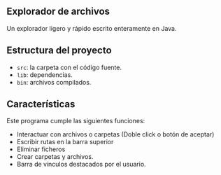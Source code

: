 ## Explorador de archivos

Un explorador ligero y rápido escrito enteramente en Java.

## Estructura del proyecto

- `src`: la carpeta con el código fuente.
- `lib`: dependencias.
- `bin`: archivos compilados.

## Características

Este programa cumple las siguientes funciones:
- Interactuar con archivos o carpetas (Doble click o botón de aceptar)
- Escribir rutas en la barra superior
- Eliminar ficheros
- Crear carpetas y archivos.
- Barra de vínculos destacados por el usuario.
